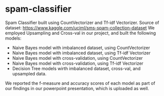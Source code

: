 # spam-classifier
Spam Classifier built using CountVectorizer and Tf-idf Vectorizer. 
Source of dataset: https://www.kaggle.com/uciml/sms-spam-collection-dataset
We employed Upsampling and Cross-val in our project, and built the following models:
* Naive Bayes model with imbalanced dataset, using CountVectorizer
* Naive Bayes model with imbalanced dataset, using Tf-idf Vectorizer
* Naive Bayes model with cross-validation, using CountVectorizer
* Naive Bayes model with cross-validation, using Tf-idf Vectorizer
* Decision Tree models wirth imbalanced dataset, cross-val, and upsampled data.

We reported the f-measure and accuracy scores of each model as part of our findings in our powerpoint presentation, which is uploaded as well. 

